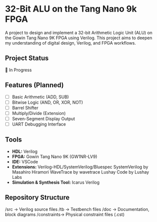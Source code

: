 # 32-Bit ALU on the Tang Nano 9k FPGA

A project to design and implement a 32-bit Arithmetic Logic Unit (ALU) on the Gowin Tang Nano 9K FPGA using Verilog. This project aims to deepen my understanding of digital design, Verilog, and FPGA workflows.

## Project Status
🚧 In Progress

## Features (Planned)
- [ ] Basic Arithmetic (ADD, SUB)
- [ ] Bitwise Logic (AND, OR, XOR, NOT)
- [ ] Barrel Shifter
- [ ] Multiply/Divide (Extension)
- [ ] Seven-Segment Display Output
- [ ] UART Debugging Interface

## Tools
- **HDL:** Verilog
- **FPGA:** Gowin Tang Nano 9K (GW1NR-LV9)
- **IDE:** VSCode
- **Extensions:**
        Verilog-HDL/SystemVerilog/Bluespec SystemVerilog by Masahiro Hiramori
        WaveTrace by wavetrace
        Lushay Code by Lushay Labs
- **Simulation & Synthesis Tool:** Icarus Verilog

## Repository Structure
/src        -> Verilog source files
/tb         -> Testbench files
/doc        -> Documentation, block diagrams
/constraints-> Physical constraint files (.cst)

